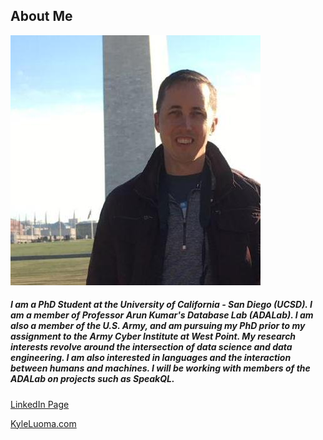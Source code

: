 ## About Me

![Profile Picture](/assets/img/profile.jpg?s=80)

##### I am a PhD Student at the University of California - San Diego (UCSD). I am a member of Professor Arun Kumar's Database Lab (ADALab). I am also a member of the U.S. Army, and am pursuing my PhD prior to my assignment to the Army Cyber Institute at West Point. My research interests revolve around the intersection of data science and data engineering. I am also interested in languages and the interaction between humans and machines. I will be working with members of the ADALab on projects such as SpeakQL.



[LinkedIn Page](https://www.linkedin.com/in/kyle-luoma-9b43911b)

[KyleLuoma.com](https://kyleluoma.com)



